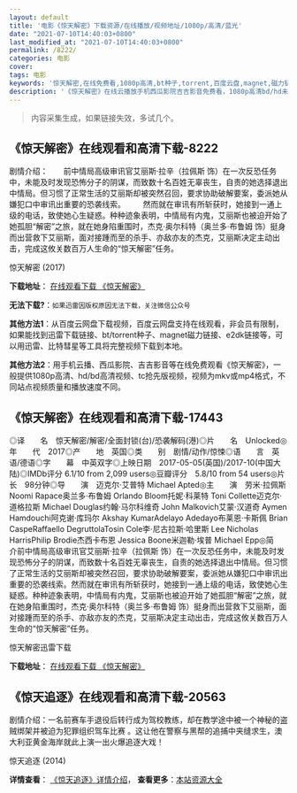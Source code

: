 ```yaml
---
layout: default
title: '电影《惊天解密》下载资源/在线播放/视频地址/1080p/高清/蓝光'
date: "2021-07-10T14:40:03+0800"
last_modified_at: "2021-07-10T14:40:03+0800"
permalink: /8222/
categories: 电影
cover:
tags: 电影
keywords: '惊天解密,在线免费看,1080p高清,bt种子,torrent,百度云盘,magnet,磁力链,迅雷下载资源'
description: '《惊天解密》在线云播放手机西瓜影院吉吉影音免费看，1080p高清bd/hd未删减完整版和tc抢先枪版，mkv/mp4格式，附带bt/torrent种子、magnet/磁力链、百度云盘、网盘资源迅雷下载链接'
---
```


>内容采集生成，如果链接失效，多试几个。


## 《惊天解密》在线观看和高清下载-8222

剧情介绍：　　前中情局高级审讯官艾丽斯·拉辛（拉佩斯 饰）在一次反恐任务中，未能及时发现恐怖分子的阴谋，而致数十名百姓无辜丧生，自责的她选择退出中情局。但习惯了正常生活的艾丽斯却被突然召回，要求协助破解要案，委派她从嫌犯口中审讯出重要的恐袭线索。 　　然而就在审讯有所斩获时，她接到一通上级的电话，致使她心生疑惑。种种迹象表明，中情局有内鬼，艾丽斯也被迫开始了她孤胆“解密”之旅，就在她身陷重围时，杰克·奥尔科特（奥兰多·布鲁姆 饰）挺身而出营救下艾丽斯，面对接踵而至的杀手、亦敌亦友的杰克，艾丽斯决定主动出击，完成这攸关数百万人生命的“惊天解密”任务。


惊天解密 (2017)

**下载地址**： [在线观看下载 《惊天解密》](https://www.btbtdy.me/btdy/dy11370.html) 


**无法下载?**：`如果迅雷因版权原因无法下载，关注微信公众号 `

**其他方法1**：从百度云网盘下载视频，百度云网盘支持在线观看，非会员有限制，如果能找到迅雷下载链接、bt/torrent种子、magnet磁力链接、e2dk链接等，可以用迅雷、比特彗星等工具将完整视频下载到本地。

**其他方法2**：用手机云播、西瓜影院、吉吉影音等在线免费观看《惊天解密》，一般提供1080p高清、hd/bd高清视频、tc抢先版视频，视频为mkv或mp4格式，不同站点视频质量和播放速度不同。


## 《惊天解密》在线观看和高清下载-17443

◎译　　名　惊天解密/解密/全面封锁(台)/恐袭解码(港)◎片　　名　Unlocked◎年　　代　2017◎产　　地　英国◎类　　别　剧情/动作/惊悚◎语　　言　英语/德语◎字　　幕　中英双字◎上映日期　2017-05-05(英国)/2017-10(中国大陆)◎IMDb评分 6.1/10 from 2,099 users◎豆瓣评分　5.8/10 from 54 users◎片　　长　98分钟◎导　　演　迈克尔·艾普特 Michael Apted◎主　　演　劳米·拉佩斯 Noomi Rapace奥兰多·布鲁姆 Orlando Bloom托妮·科莱特 Toni Collette迈克尔·道格拉斯 Michael Douglas约翰·马尔科维奇 John Malkovich艾蒙·汉道奇 Aymen Hamdouchi阿克谢·库玛尔 Akshay KumarAdelayo Adedayo布莱恩·卡斯佩 Brian CaspeRaffaello DegruttolaTosin Cole李·尼古拉斯·哈里斯 Lee Nicholas HarrisPhilip Brodie杰西卡布恩 Jessica Boone米迦勒·埃普 Michael Epp◎简　　介前中情局高级审讯官艾丽斯·拉辛（拉佩斯 饰）在一次反恐任务中，未能及时发现恐怖分子的阴谋，而致数十名百姓无辜丧生，自责的她选择退出中情局。但习惯了正常生活的艾丽斯却被突然召回，要求协助破解要案，委派她从嫌犯口中审讯出重要的恐袭线索。然而就在审讯有所斩获时，她接到一通上级的电话，致使她心生疑惑。种种迹象表明，中情局有内鬼，艾丽斯也被迫开始了她孤胆“解密”之旅，就在她身陷重围时，杰克·奥尔科特（奥兰多·布鲁姆 饰）挺身而出营救下艾丽斯，面对接踵而至的杀手、亦敌亦友的杰克，艾丽斯决定主动出击，完成这攸关数百万人生命的“惊天解密”任务。


惊天解密迅雷下载

**下载地址**： [在线观看下载 《惊天解密》](https://www.993dy.com//vod-detail-id-27285.html) 


## 《惊天追逐》在线观看和高清下载-20563

剧情介绍：一名前赛车手退役后转行成为驾校教练，却在教学途中被一个神秘的盗贼绑架并被迫为犯罪组织驾车比赛 。这让他在警察与黑帮的追捕中夹缝求生，澳大利亚黄金海岸就此上演一出火爆追逐大戏！


惊天追逐 (2014)

**详情查看**： [《惊天追逐》详情介绍](/movie/20563/)， **查看更多**：[本站资源大全](/movie/t/all/)

